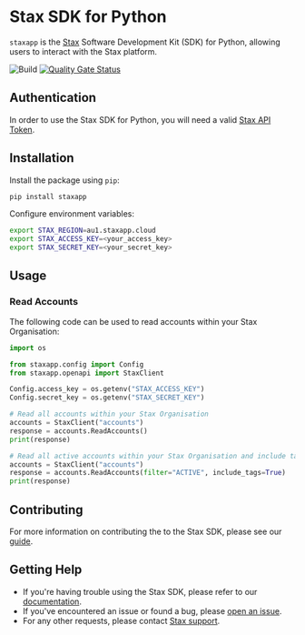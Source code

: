 # Stax SDK for Python
`staxapp` is the [Stax](https://stax.io) Software Development Kit (SDK) for Python, allowing users to interact with the Stax platform.

![Build](https://github.com/stax-labs/lib-stax-python-sdk/workflows/build/badge.svg)
[![Quality Gate Status](https://sonarcloud.io/api/project_badges/measure?project=stax-labs_lib-stax-python-sdk&metric=alert_status&token=a1841dea3e7b4f749a99ea4351e95de1775f39fb)](https://sonarcloud.io/dashboard?id=stax-labs_lib-stax-python-sdk)

## Authentication
In order to use the Stax SDK for Python, you will need a valid [Stax API Token](https://www.stax.io/docs/stax_team/access_stax_api_with_an_api_token/).

## Installation
Install the package using `pip`:
```bash
pip install staxapp
```
Configure environment variables:

```bash
export STAX_REGION=au1.staxapp.cloud
export STAX_ACCESS_KEY=<your_access_key>
export STAX_SECRET_KEY=<your_secret_key>
```

## Usage

### Read Accounts
The following code can be used to read accounts within your Stax Organisation:
```python
import os

from staxapp.config import Config
from staxapp.openapi import StaxClient

Config.access_key = os.getenv("STAX_ACCESS_KEY")
Config.secret_key = os.getenv("STAX_SECRET_KEY")

# Read all accounts within your Stax Organisation
accounts = StaxClient("accounts")
response = accounts.ReadAccounts()
print(response)

# Read all active accounts within your Stax Organisation and include tags in the response
accounts = StaxClient("accounts")
response = accounts.ReadAccounts(filter="ACTIVE", include_tags=True)
print(response)
```

## Contributing
For more information on contributing the to the Stax SDK, please see our [guide](https://github.com/stax-labs/lib-stax-python-sdk/blob/master/CONTRIBUTING.md).

## Getting Help
* If you're having trouble using the Stax SDK, please refer to our [documentation](https://www.stax.io/docs/).<br>
* If you've encountered an issue or found a bug, please [open an issue](https://github.com/stax-labs/lib-stax-python-sdk/issues).<br>
* For any other requests, please contact [Stax support](mailto:support@stax.io).
 